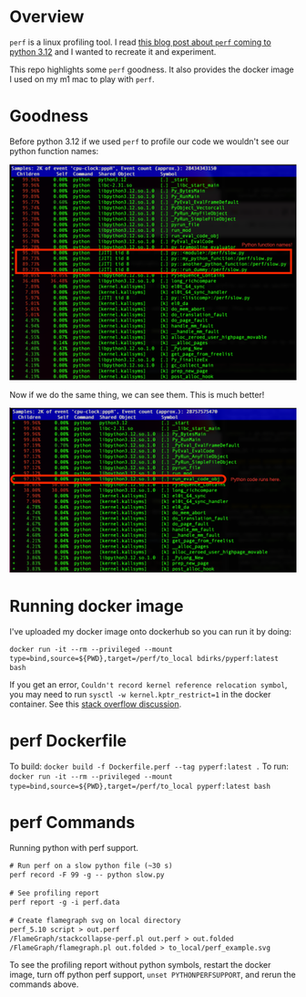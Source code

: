# Overview

`perf` is a linux profiling tool. I read [this blog post about `perf` coming to python 3.12](https://www.petermcconnell.com/posts/perf_eng_with_py12/) and I wanted to recreate it and experiment.

This repo highlights some `perf` goodness. It also provides the docker image I used on my m1 mac to play with `perf`.

# Goodness

Before python 3.12 if we used `perf` to profile our code we wouldn't see our python function names:

![perf report with python symbols](./perf_with_python.png)

Now if we do the same thing, we can see them. This is much better!

![perf report without python symbols](./perf_without_python.png)

# Running docker image

I've uploaded my docker image onto dockerhub so you can run it by doing:

```
docker run -it --rm --privileged --mount type=bind,source=${PWD},target=/perf/to_local bdirks/pyperf:latest bash
```

If you get an error, `Couldn't record kernel reference relocation symbol`, you may need to run `sysctl -w kernel.kptr_restrict=1` in the docker container.
See this [stack overflow discussion](https://stackoverflow.com/a/21588642).

# perf Dockerfile

To build: `docker build -f Dockerfile.perf --tag pyperf:latest .`
To run: `docker run -it --rm --privileged --mount type=bind,source=${PWD},target=/perf/to_local pyperf:latest bash`

# perf Commands

Running python with perf support.

```
# Run perf on a slow python file (~30 s)
perf record -F 99 -g -- python slow.py

# See profiling report
perf report -g -i perf.data

# Create flamegraph svg on local directory
perf_5.10 script > out.perf
/FlameGraph/stackcollapse-perf.pl out.perf > out.folded
/FlameGraph/flamegraph.pl out.folded > to_local/perf_example.svg
```

To see the profiling report without python symbols, restart the docker image, turn off python perf support, `unset PYTHONPERFSUPPORT`, and rerun the commands above.
